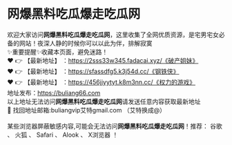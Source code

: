 # 网爆黑料吃瓜爆走吃瓜网<br>
欢迎大家访问**网爆黑料吃瓜爆走吃瓜网**，这里收集了全网优质资源，是宅男宅女必备的网站！夜深人静的时候你可以以此为伴，排解寂寞<br>
✨重要提醒✨收藏本页面，避免迷路！<br>
❤️ 👉 【最新地址】 ：https://2sss33w345.fadacai.xyz/《破产姐妹》<br>
❤️ 👉 【最新地址】 ：https://sfassdfg5.k3j54d.cc/《钢铁侠》<br>
❤️ 👉 【最新地址】 ：https://456jjyytyt.k8m3nn.cc/《权力的游戏》<br>
地址发布：https://buliang66.com<br>
以上地址无法访问**网爆黑料吃瓜爆走吃瓜网**请发送任意内容获取最新地址<br>
📧 找回地址邮箱:buliangvip艾特gmail.com （艾特换成@）<br><br>
某些浏览器屏蔽敏感内容,可能会无法访问**网爆黑料吃瓜爆走吃瓜网**！推荐： 谷歌 、 火狐 、 Safari 、 Alook 、 X浏览器 ！<br>

